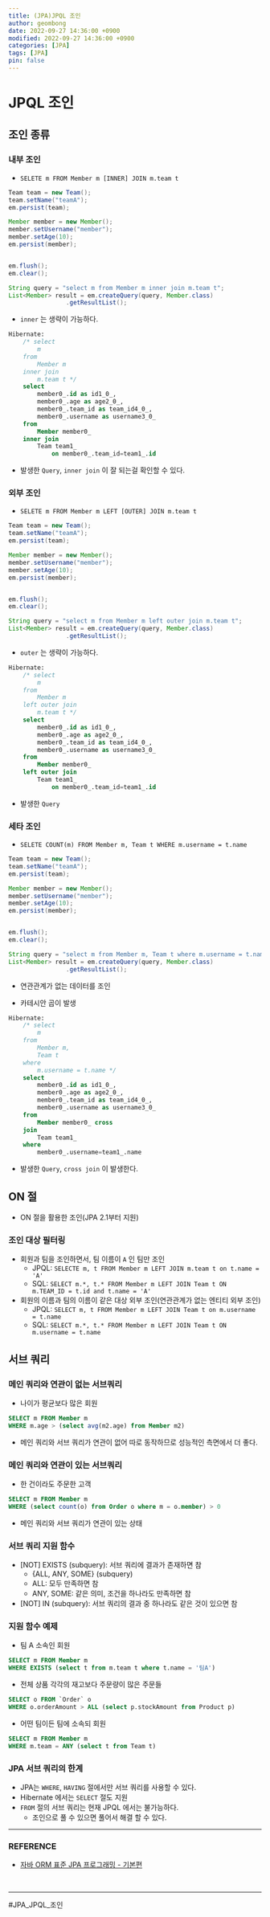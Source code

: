 ```yaml
---
title: (JPA)JPQL 조인
author: geombong
date: 2022-09-27 14:36:00 +0900
modified: 2022-09-27 14:36:00 +0900
categories: [JPA]
tags: [JPA]
pin: false
---
```


# JPQL 조인

## 조인 종류

### 내부 조인
- `SELETE m FROM Member m [INNER] JOIN m.team t`

    
```java
Team team = new Team();
team.setName("teamA");
em.persist(team);

Member member = new Member();
member.setUsername("member");
member.setAge(10);
em.persist(member);


em.flush();
em.clear();

String query = "select m from Member m inner join m.team t";
List<Member> result = em.createQuery(query, Member.class)
                .getResultList();
```
- `inner` 는 생략이 가능하다.

    
```sql
Hibernate: 
    /* select
        m 
    from
        Member m 
    inner join
        m.team t */ 
    select
        member0_.id as id1_0_,
        member0_.age as age2_0_,
        member0_.team_id as team_id4_0_,
        member0_.username as username3_0_ 
    from
        Member member0_ 
    inner join
        Team team1_ 
            on member0_.team_id=team1_.id
```
- 발생한 `Query`, `inner join` 이 잘 되는걸 확인할 수 있다.

    

### 외부 조인

- `SELETE m FROM Member m LEFT [OUTER] JOIN m.team t`

    
```java
Team team = new Team();
team.setName("teamA");
em.persist(team);

Member member = new Member();
member.setUsername("member");
member.setAge(10);
em.persist(member);


em.flush();
em.clear();

String query = "select m from Member m left outer join m.team t";
List<Member> result = em.createQuery(query, Member.class)
                .getResultList();
```
- `outer` 는 생략이 가능하다.

    
```sql
Hibernate: 
    /* select
        m 
    from
        Member m 
    left outer join
        m.team t */ 
    select
        member0_.id as id1_0_,
        member0_.age as age2_0_,
        member0_.team_id as team_id4_0_,
        member0_.username as username3_0_ 
    from
        Member member0_ 
    left outer join
        Team team1_ 
            on member0_.team_id=team1_.id
```
- 발생한 `Query`

### 세타 조인
- `SELETE COUNT(m) FROM Member m, Team t WHERE m.username = t.name`

    
```java
Team team = new Team();
team.setName("teamA");
em.persist(team);

Member member = new Member();
member.setUsername("member");
member.setAge(10);
em.persist(member);


em.flush();
em.clear();

String query = "select m from Member m, Team t where m.username = t.name";
List<Member> result = em.createQuery(query, Member.class)
                .getResultList();
```
- 연관관계가 없는 데이터를 조인

- 카테시안 곱이 발생

    
```sql
Hibernate: 
    /* select
        m 
    from
        Member m,
        Team t 
    where
        m.username = t.name */ 
    select
        member0_.id as id1_0_,
        member0_.age as age2_0_,
        member0_.team_id as team_id4_0_,
        member0_.username as username3_0_ 
    from
        Member member0_ cross 
    join
        Team team1_ 
    where
        member0_.username=team1_.name
```
- 발생한 `Query`, `cross join` 이 발생한다.

## ON 절
- ON 절을 활용한 조인(JPA 2.1부터 지원)

### 조인 대상 필터링
- 회원과 팀을 조인하면서, 팀 이름이 `A` 인 팀만 조인
    - JPQL: `SELECTE m, t FROM Member m LEFT JOIN m.team t on t.name = 'A'`
    - SQL: `SELECT m.*, t.* FROM Member m LEFT JOIN Team t ON m.TEAM_ID = t.id and t.name = 'A'`
- 회원의 이름과 팀의 이름이 같은 대상 외부 조인(연관관계가 없는 엔티티 외부 조인)
    - JPQL: `SELECT m, t FROM Member m LEFT JOIN Team t on m.username = t.name`
    - SQL: `SELECT m.*, t.* FROM Member m LEFT JOIN Team t ON m.username = t.name`

## 서브 쿼리

### 메인 쿼리와 연관이 없는 서브쿼리
- 나이가 평균보다 많은 회원
```sql
SELECT m FROM Member m
WHERE m.age > (select avg(m2.age) from Member m2)
```
- 메인 쿼리와 서브 쿼리가 연관이 없어 따로 동작하므로 성능적인 측면에서 더 좋다.

### 메인 쿼리와 연관이 있는 서브쿼리
- 한 건이라도 주문한 고객
```sql
SELECT m FROM Member m
WHERE (select count(o) from Order o where m = o.member) > 0
```
- 메인 쿼리와 서브 쿼리가 연관이 있는 상태

### 서브 쿼리 지원 함수
- [NOT] EXISTS (subquery): 서브 쿼리에 결과가 존재하면 참
    - {ALL, ANY, SOME} (subquery)
    - ALL: 모두 만족하면 참
    - ANY, SOME: 같은 의미, 조건을 하나라도 만족하면 참
- [NOT] IN (subquery): 서브 쿼리의 결과 중 하나라도 같은 것이 있으면 참 

### 지원 함수 예제
- 팀 A 소속인 회원
```sql
SELECT m FROM Member m
WHERE EXISTS (select t from m.team t where t.name = '팀A')
```

- 전체 상품 각각의 재고보다 주문량이 많은 주문들
```sql
SELECT o FROM `Order` o
WHERE o.orderAmount > ALL (select p.stockAmount from Product p)
```

- 어떤 팀이든 팀에 소속되 회원
```sql
SELECT m FROM Member m
WHERE m.team = ANY (select t from Team t)
```

### JPA 서브 쿼리의 한계
- JPA는 `WHERE`, `HAVING` 절에서만 서브 쿼리를 사용할 수 있다.
- Hibernate 에서는 `SELECT` 절도 지원
- `FROM` 절의 서브 쿼리는 현재 JPQL 에서는 불가능하다.
    - 조인으로 풀 수 있으면 풀어서 해결 할 수 있다.



----

### REFERENCE

- [자바 ORM 표준 JPA 프로그래밍 - 기본편](https://www.inflearn.com/course/ORM-JPA-Basic/dashboard)

  ​    

---

#JPA_JPQL_조인